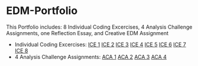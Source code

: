 # EDM-Portfolio
This Portfolio includes: 8 Individual Coding Excercises, 4 Analysis Challenge Assignments, one Reflection Essay, and Creative EDM Assignment
- Individual Coding Excercises: 
[ICE 1](https://github.com/KWangMark/EDM-Portfolio/blob/541800dd6db07ba2a75cbcb5239f24ecd392d402/ICE1.ipynb)
[ICE 2](https://github.com/KWangMark/EDM-Portfolio/blob/541800dd6db07ba2a75cbcb5239f24ecd392d402/ICE2.ipynb)
[ICE 3](https://github.com/KWangMark/EDM-Portfolio/blob/541800dd6db07ba2a75cbcb5239f24ecd392d402/ICE3.ipynb)
[ICE 4](https://github.com/KWangMark/EDM-Portfolio/blob/541800dd6db07ba2a75cbcb5239f24ecd392d402/ICE4.ipynb)
[ICE 5](https://github.com/KWangMark/EDM-Portfolio/blob/541800dd6db07ba2a75cbcb5239f24ecd392d402/ICE%205%20.ipynb)
[ICE 6](https://github.com/KWangMark/EDM-Portfolio/blob/541800dd6db07ba2a75cbcb5239f24ecd392d402/ICE6.ipynb)
[ICE 7](https://github.com/KWangMark/EDM-Portfolio/blob/541800dd6db07ba2a75cbcb5239f24ecd392d402/ICE%207.ipynb)
[ICE 8](https://github.com/KWangMark/EDM-Portfolio/blob/541800dd6db07ba2a75cbcb5239f24ecd392d402/ICE8.ipynb)
- 4 Analysis Challenge Assignments: 
[ACA 1](https://github.com/KWangMark/EDM-Portfolio/blob/541800dd6db07ba2a75cbcb5239f24ecd392d402/ACA1.ipynb)
[ACA 2](https://github.com/KWangMark/EDM-Portfolio/blob/541800dd6db07ba2a75cbcb5239f24ecd392d402/ACA2.ipynb)
[ACA 3](https://github.com/KWangMark/EDM-Portfolio/blob/541800dd6db07ba2a75cbcb5239f24ecd392d402/ACA3.ipynb)
[ACA 4](https://github.com/KWangMark/EDM-Portfolio/blob/541800dd6db07ba2a75cbcb5239f24ecd392d402/ACA%204%20.ipynb) 

